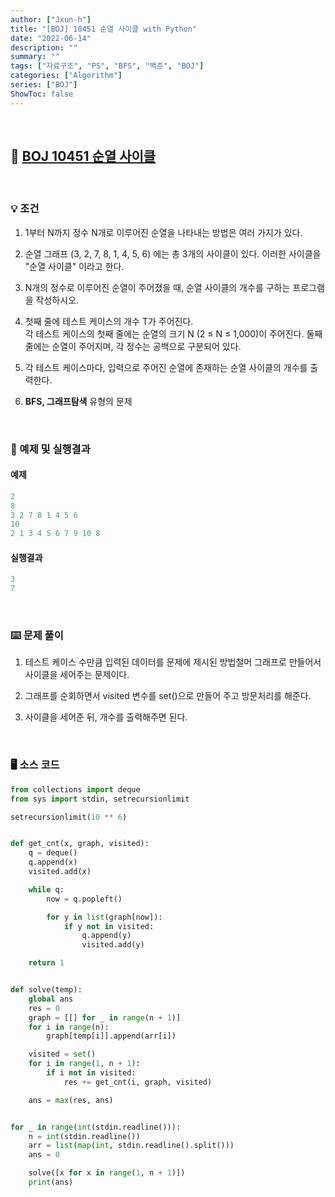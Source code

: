 ```yaml
---
author: ["Jxun-h"]
title: "[BOJ] 10451 순열 사이클 with Python"
date: "2022-06-14"
description: ""
summary: ""
tags: ["자료구조", "PS", "BFS", "백준", "BOJ"]
categories: ["Algorithm"]
series: ["BOJ"]
ShowToc: false
---
```


<br>

## 📌 <a href="https://www.acmicpc.net/problem/10451" target="_blank">BOJ 10451 순열 사이클</a>

<br>

### 💡 조건

1.  1부터 N까지 정수 N개로 이루어진 순열을 나타내는 방법은 여러 가지가 있다.

2.  순열 그래프 (3, 2, 7, 8, 1, 4, 5, 6) 에는 총 3개의 사이클이 있다. 이러한 사이클을 "순열 사이클" 이라고 한다.

3.  N개의 정수로 이루어진 순열이 주어졌을 때, 순열 사이클의 개수를 구하는 프로그램을 작성하시오.

4.  첫째 줄에 테스트 케이스의 개수 T가 주어진다.  
    각 테스트 케이스의 첫째 줄에는 순열의 크기 N (2 ≤ N ≤ 1,000)이 주어진다. 둘째 줄에는 순열이 주어지며, 각 정수는 공백으로 구분되어 있다.

5.  각 테스트 케이스마다, 입력으로 주어진 순열에 존재하는 순열 사이클의 개수를 출력한다.

6.  **BFS, 그래프탐색** 유형의 문제

<br>

### 🔖 예제 및 실행결과

#### 예제

```py
2
8
3 2 7 8 1 4 5 6
10
2 1 3 4 5 6 7 9 10 8
```

#### 실행결과

```py
3
7
```

<br>

### ⌨️ 문제 풀이

1.  테스트 케이스 수만큼 입력된 데이터를 문제에 제시된 방법철머 그래프로 만들어서 사이클을 세어주는 문제이다.

2.  그래프를 순회하면서 visited 변수를 set()으로 만들어 주고 방문처리를 해준다.

3.  사이클을 세어준 뒤, 개수를 출력해주면 된다.

<br>

### 🖥 소스 코드

```py
from collections import deque
from sys import stdin, setrecursionlimit

setrecursionlimit(10 ** 6)


def get_cnt(x, graph, visited):
    q = deque()
    q.append(x)
    visited.add(x)

    while q:
        now = q.popleft()

        for y in list(graph[now]):
            if y not in visited:
                q.append(y)
                visited.add(y)

    return 1


def solve(temp):
    global ans
    res = 0
    graph = [[] for _ in range(n + 1)]
    for i in range(n):
        graph[temp[i]].append(arr[i])

    visited = set()
    for i in range(1, n + 1):
        if i not in visited:
            res += get_cnt(i, graph, visited)

    ans = max(res, ans)


for _ in range(int(stdin.readline())):
    n = int(stdin.readline())
    arr = list(map(int, stdin.readline().split()))
    ans = 0

    solve([x for x in range(1, n + 1)])
    print(ans)
```

